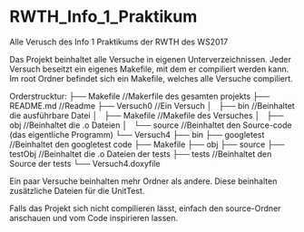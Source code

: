 # RWTH_Info_1_Praktikum

Alle Verusch des Info 1 Praktikums der RWTH des WS2017

Das Projekt beinhaltet alle Versuche in eigenen Unterverzeichnissen.
Jeder Versuch beseitzt ein eigenes Makefile, mit dem er compiliert werden kann.
Im root Ordner befindet sich ein Makefile, welches alle Versuche compiliert.

Orderstrucktur:
├── Makefile            //Makerfile des gesamten projekts
├── README.md           //Readme
├── Versuch0            //Ein Versuch
│   ├── bin             //Beinhaltet die ausführbare Datei
│   ├── Makefile        //Makefile des Versuches
│   ├── obj             //Beinhaltet die .o Dateien
│   └── source          //Beinhaltet den Source-code (das eigentliche Programm)
└── Versuch4
    ├── bin
    ├── googletest      //Beinhaltet den googletest code
    ├── Makefile
    ├── obj
    ├── source
    ├── testObj         //Beinhaltet die .o Dateien der tests
    ├── tests           //Beinhaltet den Source der tests
    └── Versuch4.doxyfile


Ein paar Versuche beinhalten mehr Ordner als andere. Diese beinhalten zusätzliche Dateien für die UnitTest.

Falls das Projekt sich nicht compilieren lässt, einfach den source-Ordner anschauen und vom Code inspirieren lassen.
